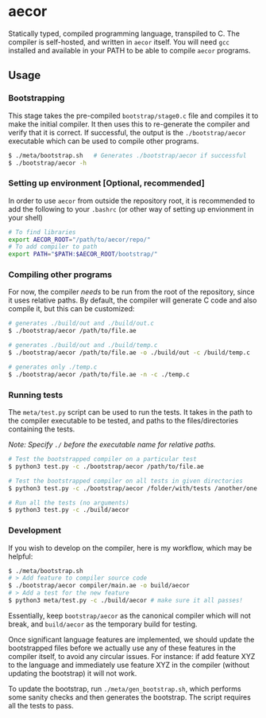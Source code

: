 # aecor

Statically typed, compiled programming language, transpiled to C. The compiler is self-hosted,
and written in `aecor` itself. You will need `gcc` installed and available in your PATH to be
able to compile `aecor` programs.

## Usage

### Bootstrapping

This stage takes the pre-compiled `bootstrap/stage0.c` file and compiles it to make the initial
compiler. It then uses this to re-generate the compiler and verify that it is correct. If successful,
the output is the `./bootstrap/aecor` executable which can be used to compile other programs.

```bash
$ ./meta/bootstrap.sh   # Generates ./bootstrap/aecor if successful
$ ./bootstrap/aecor -h
```

### Setting up environment [Optional, recommended]

In order to use `aecor` from outside the repository root, it is recommended to add the following to your `.bashrc`
(or other way of setting up envionment in your shell)

```bash
# To find libraries
export AECOR_ROOT="/path/to/aecor/repo/"
# To add compiler to path
export PATH="$PATH:$AECOR_ROOT/bootstrap/"
```

### Compiling other programs

For now, the compiler _needs_ to be run from the root of the repository, since it uses relative paths.
By default, the compiler will generate C code and also compile it, but this can be customized:

```bash
# generates ./build/out and ./build/out.c
$ ./bootstrap/aecor /path/to/file.ae

# generates ./build/out and ./build/temp.c
$ ./bootstrap/aecor /path/to/file.ae -o ./build/out -c /build/temp.c

# generates only ./temp.c
$ ./bootstrap/aecor /path/to/file.ae -n -c ./temp.c
```

### Running tests

The `meta/test.py` script can be used to run the tests. It takes in the path to the compiler executable 
to be tested, and paths to the files/directories containing the tests.

_Note: Specify `./` before the executable name for relative paths._

```bash
# Test the bootstrapped compiler on a particular test
$ python3 test.py -c ./bootstrap/aecor /path/to/file.ae

# Test the bootstrapped compiler on all tests in given directories
$ python3 test.py -c ./bootstrap/aecor /folder/with/tests /another/one

# Run all the tests (no arguments)
$ python3 test.py -c ./build/aecor
```

### Development

If you wish to develop on the compiler, here is my workflow, which may be helpful:

```bash
$ ./meta/bootstrap.sh
# > Add feature to compiler source code
$ ./bootstrap/aecor compiler/main.ae -o build/aecor
# > Add a test for the new feature
$ python3 meta/test.py -c ./build/aecor # make sure it all passes!
```

Essentially, keep `bootstrap/aecor` as the canonical compiler which will not break, and `build/aecor` 
as the temporary build for testing.

Once significant language features are implemented, we should update the bootstrapped files before
we actually use any of these features in the compiler itself, to avoid any circular issues. For instance: if add
feature XYZ to the language and immediately use feature XYZ in the compiler (without updating the bootstrap) it will not work.

To update the bootstrap, run `./meta/gen_bootstrap.sh`, which performs some sanity checks and then generates the bootstrap.
The script requires all the tests to pass.
